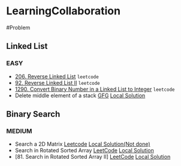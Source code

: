# LearningCollaboration
#Problem

## Linked List
### EASY
- [206. Reverse Linked List](https://leetcode.com/problems/reverse-linked-list/) `leetcode`
- [92. Reverse Linked List II](https://leetcode.com/problems/reverse-linked-list-ii/) `leetcode`
- [1290. Convert Binary Number in a Linked List to Integer](https://leetcode.com/problems/convert-binary-number-in-a-linked-list-to-integer/description/) `leetcode`
- Delete middle element of a stack  [GFG](https://practice.geeksforgeeks.org/problems/delete-middle-element-of-a-stack/1)    [Local Solution](https://github.com/pintugorai/LearningCollaboration/blob/master/Solutions/DataStructure/Stack/DeleteMiddleElement.txt)



## Binary Search
### MEDIUM
- Search a 2D Matrix  [Leetcode](https://leetcode.com/problems/search-a-2d-matrix/description/) [Local Solution(Not done)]()
- Search in Rotated Sorted Array [LeetCode](https://leetcode.com/problems/search-in-rotated-sorted-array/) [Local Solution](https://github.com/pintugorai/LearningCollaboration/blob/master/Solutions/DataStructure/BinarySearch/33.%20Search%20in%20Rotated%20Sorted%20Array.txt)
- [81. Search in Rotated Sorted Array II] [LeetCode](https://leetcode.com/problems/search-in-rotated-sorted-array-ii/description/) [Local Solution](https://github.com/pintugorai/LearningCollaboration/blob/master/Solutions/DataStructure/BinarySearch/81.%20Search%20in%20Rotated%20Sorted%20Array%20II.txt)

